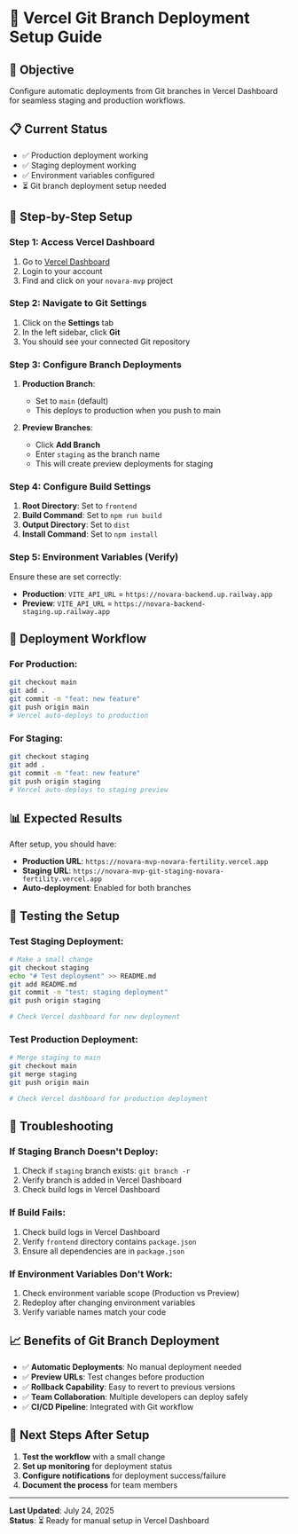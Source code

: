 # 🔗 Vercel Git Branch Deployment Setup Guide

## 🎯 **Objective**
Configure automatic deployments from Git branches in Vercel Dashboard for seamless staging and production workflows.

## 📋 **Current Status**
- ✅ Production deployment working
- ✅ Staging deployment working  
- ✅ Environment variables configured
- ⏳ Git branch deployment setup needed

## 🚀 **Step-by-Step Setup**

### **Step 1: Access Vercel Dashboard**
1. Go to [Vercel Dashboard](https://vercel.com/dashboard)
2. Login to your account
3. Find and click on your `novara-mvp` project

### **Step 2: Navigate to Git Settings**
1. Click on the **Settings** tab
2. In the left sidebar, click **Git**
3. You should see your connected Git repository

### **Step 3: Configure Branch Deployments**
1. **Production Branch**: 
   - Set to `main` (default)
   - This deploys to production when you push to main

2. **Preview Branches**:
   - Click **Add Branch**
   - Enter `staging` as the branch name
   - This will create preview deployments for staging

### **Step 4: Configure Build Settings**
1. **Root Directory**: Set to `frontend`
2. **Build Command**: Set to `npm run build`
3. **Output Directory**: Set to `dist`
4. **Install Command**: Set to `npm install`

### **Step 5: Environment Variables (Verify)**
Ensure these are set correctly:
- **Production**: `VITE_API_URL` = `https://novara-backend.up.railway.app`
- **Preview**: `VITE_API_URL` = `https://novara-backend-staging.up.railway.app`

## 🔄 **Deployment Workflow**

### **For Production:**
```bash
git checkout main
git add .
git commit -m "feat: new feature"
git push origin main
# Vercel auto-deploys to production
```

### **For Staging:**
```bash
git checkout staging
git add .
git commit -m "feat: new feature"
git push origin staging
# Vercel auto-deploys to staging preview
```

## 📊 **Expected Results**

After setup, you should have:
- **Production URL**: `https://novara-mvp-novara-fertility.vercel.app`
- **Staging URL**: `https://novara-mvp-git-staging-novara-fertility.vercel.app`
- **Auto-deployment**: Enabled for both branches

## 🧪 **Testing the Setup**

### **Test Staging Deployment:**
```bash
# Make a small change
git checkout staging
echo "# Test deployment" >> README.md
git add README.md
git commit -m "test: staging deployment"
git push origin staging

# Check Vercel dashboard for new deployment
```

### **Test Production Deployment:**
```bash
# Merge staging to main
git checkout main
git merge staging
git push origin main

# Check Vercel dashboard for production deployment
```

## 🔧 **Troubleshooting**

### **If Staging Branch Doesn't Deploy:**
1. Check if `staging` branch exists: `git branch -r`
2. Verify branch is added in Vercel Dashboard
3. Check build logs in Vercel Dashboard

### **If Build Fails:**
1. Check build logs in Vercel Dashboard
2. Verify `frontend` directory contains `package.json`
3. Ensure all dependencies are in `package.json`

### **If Environment Variables Don't Work:**
1. Check environment variable scope (Production vs Preview)
2. Redeploy after changing environment variables
3. Verify variable names match your code

## 📈 **Benefits of Git Branch Deployment**

- ✅ **Automatic Deployments**: No manual deployment needed
- ✅ **Preview URLs**: Test changes before production
- ✅ **Rollback Capability**: Easy to revert to previous versions
- ✅ **Team Collaboration**: Multiple developers can deploy safely
- ✅ **CI/CD Pipeline**: Integrated with Git workflow

## 🎯 **Next Steps After Setup**

1. **Test the workflow** with a small change
2. **Set up monitoring** for deployment status
3. **Configure notifications** for deployment success/failure
4. **Document the process** for team members

---

**Last Updated**: July 24, 2025  
**Status**: ⏳ Ready for manual setup in Vercel Dashboard 